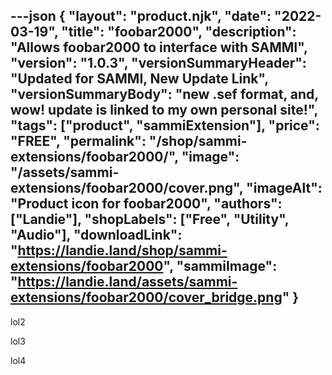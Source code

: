---json
{
  "layout": "product.njk",
  "date": "2022-03-19",
  "title": "foobar2000",
  "description": "Allows foobar2000 to interface with SAMMI",
  "version": "1.0.3",
  "versionSummaryHeader": "Updated for SAMMI, New Update Link",
  "versionSummaryBody": "new .sef format, and, wow! update is linked to my own personal site!",
  "tags": ["product", "sammiExtension"],
  "price": "FREE",
  "permalink": "/shop/sammi-extensions/foobar2000/",
  "image": "/assets/sammi-extensions/foobar2000/cover.png",
  "imageAlt": "Product icon for foobar2000",
  "authors": ["Landie"],
  "shopLabels": ["Free", "Utility", "Audio"],
  "downloadLink": "https://landie.land/shop/sammi-extensions/foobar2000",
  "sammiImage": "https://landie.land/assets/sammi-extensions/foobar2000/cover_bridge.png"
}
---

<!--overview start-->


<!--overview end-->

<!-- more -->

<!--setup start-->

lol2

<!--setup end-->

<!-- more -->

<!--tutorials start-->

lol3

<!--tutorials end-->

<!-- more -->

<!--patchnotes start-->

lol4

<!--patchnotes end-->

